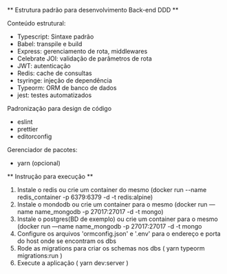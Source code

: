** Estrutura padrão para desenvolvimento Back-end DDD **

Conteúdo estrutural:
- Typescript: Sintaxe padrão
- Babel: transpile e build
- Express: gerenciamento de rota, middlewares
- Celebrate JOI: validação de parâmetros de rota
- JWT: autenticação
- Redis: cache de consultas
- tsyringe: injeção de dependência
- Typeorm: ORM de banco de dados
- jest: testes automatizados

Padronização para design de código
- eslint
- prettier
- editorconfig

Gerenciador de pacotes:
- yarn (opcional)

** Instrução para execução **
1. Instale o redis ou crie um container do mesmo (docker run --name redis_container -p 6379:6379 -d -t redis:alpine)
2. Instale o mondodb ou crie um container para o mesmo (docker run —name name_mongodb -p 27017:27017 -d -t mongo)
3. Instale o postgres(BD de exemplo) ou crie um container para o mesmo (docker run —name name_mongodb -p 27017:27017 -d -t mongo
4. Configure os arquivos 'ormconfig.json' e '.env' para o endereço e porta do host onde se encontram os dbs
5. Rode as migrations para criar os schemas nos dbs ( yarn typeorm migrations:run )
6. Execute a aplicação ( yarn dev:server )

